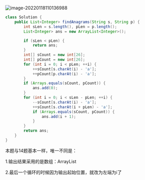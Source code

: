 ![image-20220118110136988](C:\Users\Adnim\AppData\Roaming\Typora\typora-user-images\image-20220118110136988.png)

```java
class Solution {
    public List<Integer> findAnagrams(String s, String p) {
        int sLen = s.length(), pLen = p.length();
        List<Integer> ans = new ArrayList<Integer>();

        if (sLen < pLen) {
            return ans;
        }
        int[] sCount = new int[26];
        int[] pCount = new int[26];
        for (int i = 0; i < pLen; ++i) {
            ++sCount[s.charAt(i) - 'a'];
            ++pCount[p.charAt(i) - 'a'];
        }
        if (Arrays.equals(sCount, pCount)) {
            ans.add(0);
        }
        for (int i = 0; i < sLen - pLen; ++i) {
            --sCount[s.charAt(i) - 'a'];
            ++sCount[s.charAt(i + pLen) - 'a'];
            if (Arrays.equals(sCount, pCount)) {
                ans.add(i + 1);
            }
        }
        return ans;
    }
}
```

本题与14题基本一样，唯一不同是：

1.输出结果采用的是数组：ArrayList

2.最后一个循环的时候因为输出起始位置，就改为左端为i了